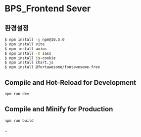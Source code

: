 # BPS_Frontend Sever


## 환경설정

```sh
$ npm install -g npm@10.5.0
$ npm install vite
$ npm install axios
$ npm install -D sass
$ npm install js-cookie
$ npm install chart.js
$ npm install @fortawesome/fontawesome-free

```
## Compile and Hot-Reload for Development

```sh
npm run dev
```

## Compile and Minify for Production

```sh
npm run build
```
..
